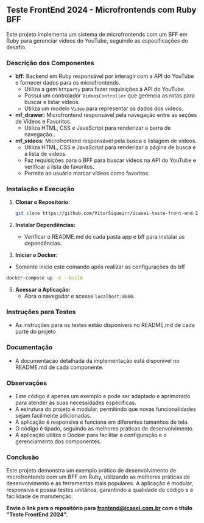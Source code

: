 ## Teste FrontEnd 2024 - Microfrontends com Ruby BFF

Este projeto implementa um sistema de microfrontends com um BFF em Ruby para gerenciar vídeos do YouTube, seguindo as especificações do desafio.

### Descrição dos Componentes

- **bff:** Backend em Ruby responsável por interagir com a API do YouTube e fornecer dados para os microfrontends.
  - Utiliza a gem `httparty` para fazer requisições à API do YouTube.
  - Possui um controlador `VideosController` que gerencia as rotas para buscar e listar vídeos.
  - Utiliza um modelo `Video` para representar os dados dos vídeos.
- **mf_drawer:** Microfrontend responsável pela navegação entre as seções de Vídeos e Favoritos.
  - Utiliza HTML, CSS e JavaScript para renderizar a barra de navegação..
- **mf_videos:** Microfrontend responsável pela busca e listagem de vídeos.
  - Utiliza HTML, CSS e JavaScript para renderizar a página de busca e a lista de vídeos.
  - Faz requisições para o BFF para buscar vídeos na API do YouTube e verificar a lista de favoritos.
  - Permite ao usuário marcar vídeos como favoritos.

### Instalação e Execução

1. **Clonar o Repositório:**

   ```bash
   git clone https://github.com/VitorSiqueirr/icasei-teste-front-end-2024
   ```

2. **Instalar Dependências:**

   - Verificar o README.md de cada pasta app e bff para instalar as dependências.

3. **Iniciar o Docker:**

- Somente inicie este comando após realizar as configurações do bff

```bash
docker-compose up -d --build
```

5. **Acessar a Aplicação:**
   - Abra o navegador e acesse `localhost:8080`.

### Instruções para Testes

- As instruções para os testes estão disponíveis no README.md de cada parte do projeto

### Documentação

- A documentação detalhada da implementação está disponível no README.md de cada componente.

### Observações

- Este código é apenas um exemplo e pode ser adaptado e aprimorado para atender às suas necessidades específicas.
- A estrutura do projeto é modular, permitindo que novas funcionalidades sejam facilmente adicionadas.
- A aplicação é responsiva e funciona em diferentes tamanhos de tela.
- O código é tipado, seguindo as melhores práticas de desenvolvimento.
- A aplicação utiliza o Docker para facilitar a configuração e o gerenciamento dos componentes.

### Conclusão

Este projeto demonstra um exemplo prático de desenvolvimento de microfrontends com um BFF em Ruby, utilizando as melhores práticas de desenvolvimento e as ferramentas mais populares. A aplicação é modular, responsiva e possui testes unitários, garantindo a qualidade do código e a facilidade de manutenção.

**Envie o link para o repositório para frontend@icasei.com.br com o título "Teste FrontEnd 2024".**
